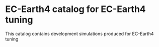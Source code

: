 # EC-Earth4 catalog for EC-Earth4 tuning

This catalog contains development simulations produced for EC-Earth4 tuning
